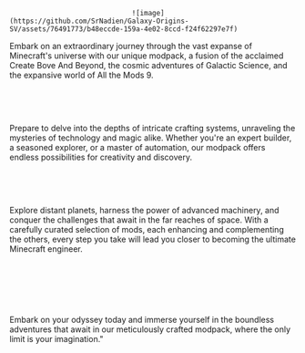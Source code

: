 
                                  ![image](https://github.com/SrNadien/Galaxy-Origins-SV/assets/76491773/b48eccde-159a-4e02-8ccd-f24f62297e7f)



Embark on an extraordinary journey through the vast expanse of Minecraft's universe with our unique modpack, a fusion of the acclaimed Create Bove And Beyond, the cosmic adventures of Galactic Science, and the expansive world of All the Mods 9.

 

 

Prepare to delve into the depths of intricate crafting systems, unraveling the mysteries of technology and magic alike. Whether you're an expert builder, a seasoned explorer, or a master of automation, our modpack offers endless possibilities for creativity and discovery.

 

 

Explore distant planets, harness the power of advanced machinery, and conquer the challenges that await in the far reaches of space. With a carefully curated selection of mods, each enhancing and complementing the others, every step you take will lead you closer to becoming the ultimate Minecraft engineer.

 

 

 

Embark on your odyssey today and immerse yourself in the boundless adventures that await in our meticulously crafted modpack, where the only limit is your imagination."



 



 

